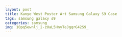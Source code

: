 ```yaml
---
layout: post
title: Kanye West Poster Art Samsung Galaxy S9 Case
tags: samsung galaxy s9
categories: samsung
img: 1Opq5ewnlj_2-zUaL5HnyTeJgqrG42S9_
---
```

